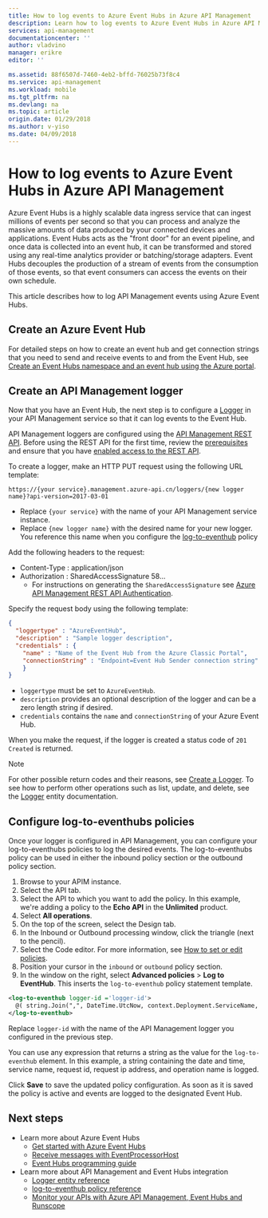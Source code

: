 ```yaml
---
title: How to log events to Azure Event Hubs in Azure API Management
description: Learn how to log events to Azure Event Hubs in Azure API Management.
services: api-management
documentationcenter: ''
author: vladvino
manager: erikre
editor: ''

ms.assetid: 88f6507d-7460-4eb2-bffd-76025b73f8c4
ms.service: api-management
ms.workload: mobile
ms.tgt_pltfrm: na
ms.devlang: na
ms.topic: article
origin.date: 01/29/2018
ms.author: v-yiso
ms.date: 04/09/2018
---
```

# How to log events to Azure Event Hubs in Azure API Management
Azure Event Hubs is a highly scalable data ingress service that can ingest millions of events per second so that you can process and analyze the massive amounts of data produced by your connected devices and applications. Event Hubs acts as the "front door" for an event pipeline, and once data is collected into an event hub, it can be transformed and stored using any real-time analytics provider or batching/storage adapters. Event Hubs decouples the production of a stream of events from the consumption of those events, so that event consumers can access the events on their own schedule.

This article describes how to log API Management events using Azure Event Hubs.

## Create an Azure Event Hub

For detailed steps on how to create an event hub and get connection strings that you need to send and receive events to and from the Event Hub, see [Create an Event Hubs namespace and an event hub using the Azure portal](../event-hubs/event-hubs-create.md).

## Create an API Management logger
Now that you have an Event Hub, the next step is to configure a [Logger](https://docs.microsoft.com/rest/api/apimanagement/apimanagementrest/azure-api-management-rest-api-logger-entity) in your API Management service so that it can log events to the Event Hub.

API Management loggers are configured using the [API Management REST API](http://aka.ms/smapi). Before using the REST API for the first time, review the [prerequisites](https://docs.microsoft.com/rest/api/apimanagement/apimanagementrest/api-management-rest#Prerequisites) and ensure that you have [enabled access to the REST API](https://docs.microsoft.com/rest/api/apimanagement/apimanagementrest/api-management-rest#EnableRESTAPI).

To create a logger, make an HTTP PUT request using the following URL template:

`https://{your service}.management.azure-api.cn/loggers/{new logger name}?api-version=2017-03-01`

* Replace `{your service}` with the name of your API Management service instance.
* Replace `{new logger name}` with the desired name for your new logger. You reference this name when you configure the [log-to-eventhub](https://msdn.microsoft.com/library/azure/dn894085.aspx#log-to-eventhub) policy

Add the following headers to the request:

* Content-Type : application/json
* Authorization : SharedAccessSignature 58...
  * For instructions on generating the `SharedAccessSignature` see [Azure API Management REST API Authentication](https://docs.microsoft.com/rest/api/apimanagement/apimanagementrest/azure-api-management-rest-api-authentication).

Specify the request body using the following template:

```json
{
  "loggertype" : "AzureEventHub",
  "description" : "Sample logger description",
  "credentials" : {
    "name" : "Name of the Event Hub from the Azure Classic Portal",
    "connectionString" : "Endpoint=Event Hub Sender connection string"
    }
}
```

* `loggertype` must be set to `AzureEventHub`.
* `description` provides an optional description of the logger and can be a zero length string if desired.
* `credentials` contains the `name` and `connectionString` of your Azure Event Hub.

When you make the request, if the logger is created a status code of `201 Created` is returned.

> [!NOTE]
> For other possible return codes and their reasons, see [Create a Logger](https://docs.microsoft.com/rest/api/apimanagement/apimanagementrest/azure-api-management-rest-api-logger-entity#PUT). To see how to perform other operations such as list, update, and delete, see the [Logger](https://docs.microsoft.com/rest/api/apimanagement/apimanagementrest/azure-api-management-rest-api-logger-entity) entity documentation.
>
>

## Configure log-to-eventhubs policies
Once your logger is configured in API Management, you can configure your log-to-eventhubs policies to log the desired events. The log-to-eventhubs policy can be used in either the inbound policy section or the outbound policy section.

1. Browse to your APIM instance.
2. Select the API tab.
3. Select the API to which you want to add the policy. In this example, we're adding a policy to the **Echo API** in the **Unlimited** product.
4. Select **All operations**.
5. On the top of the screen, select the Design tab.
6. In the Inbound or Outbound processing window, click the triangle (next to the pencil).
7. Select the Code editor. For more information, see [How to set or edit policies](set-edit-policies.md).
8. Position your cursor in the `inbound` or `outbound` policy section.
9. In the window on the right, select **Advanced policies** > **Log to EventHub**. This inserts the `log-to-eventhub` policy statement template.

```xml
<log-to-eventhub logger-id ='logger-id'>
  @( string.Join(",", DateTime.UtcNow, context.Deployment.ServiceName, context.RequestId, context.Request.IpAddress, context.Operation.Name))
</log-to-eventhub>
```

Replace `logger-id` with the name of the API Management logger you configured in the previous step.

You can use any expression that returns a string as the value for the `log-to-eventhub` element. In this example, a string containing the date and time, service name, request id, request ip address, and operation name is logged.

Click **Save** to save the updated policy configuration. As soon as it is saved the policy is active and events are logged to the designated Event Hub.

## Next steps
* Learn more about Azure Event Hubs
  * [Get started with Azure Event Hubs](../event-hubs/event-hubs-c-getstarted-send.md)
  * [Receive messages with EventProcessorHost](../event-hubs/event-hubs-dotnet-standard-getstarted-receive-eph.md)
  * [Event Hubs programming guide](../event-hubs/event-hubs-programming-guide.md)
* Learn more about API Management and Event Hubs integration
  * [Logger entity reference](https://docs.microsoft.com/rest/api/apimanagement/apimanagementrest/azure-api-management-rest-api-logger-entity)
  * [log-to-eventhub policy reference](./api-management-advanced-policies.md#log-to-eventhub)
  * [Monitor your APIs with Azure API Management, Event Hubs and Runscope](./api-management-log-to-eventhub-sample.md)    



[publisher-portal]: ./media/api-management-howto-log-event-hubs/publisher-portal.png
[create-event-hub]: ./media/api-management-howto-log-event-hubs/create-event-hub.png
[event-hub-connection-string]: ./media/api-management-howto-log-event-hubs/event-hub-connection-string.png
[event-hub-dashboard]: ./media/api-management-howto-log-event-hubs/event-hub-dashboard.png
[receiving-policy]: ./media/api-management-howto-log-event-hubs/receiving-policy.png
[sending-policy]: ./media/api-management-howto-log-event-hubs/sending-policy.png
[event-hub-policy]: ./media/api-management-howto-log-event-hubs/event-hub-policy.png
[add-policy]: ./media/api-management-howto-log-event-hubs/add-policy.png

